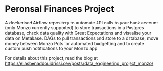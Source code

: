 # Peronsal Finances Project

A dockerised Airflow repository to automate API calls to your bank account (only Monzo currently supported) to store transactions in a Postgres database, check data quality with Great Expectations and visualise your data on Metabase. DAGs to pull transactions and store to a database, move money between Monzo Pots for automated budgetting and to create custom push notifications to your Monzo app.

For details about this project, read the blog at https://eliasbenaddouidrissi.dev/posts/data_engineering_project_monzo/